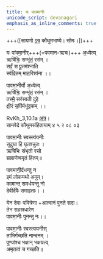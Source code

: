 ```yaml
---
title: यः पावमानीः
unicode_script: devanagari
emphasis_as_inline_comments: true
---
```



+++([सायणो [ऽत्र](https://archive.org/details/SamaVedaSanhitaWithSayanabhashyaVolume4SatyavrataSamasrami1877bis_201803/page/n315) कौथुमभाष्ये। सोमः।])+++

यः पा॑वमा॒नीर्+++(=पवमान-ऋचः)+++ अ॒ध्येत्य्  
ऋषि॑भिः॒ सम्भृ॑तं॒ रस॑म् ।  
सर्वं॒ स पू॒तम॑श्नाति  
स्व॑दि॒तम् मात॒रिश्व॑ना ।।

पावमा॒नीर्यो अ॒ध्येत्य्  
ऋषि॑भिः॒ सम्भृ॑तं॒ रस॑म् ।  
तस्मै॒ सर॑स्वती दुहे  
क्षी॒रं स॒र्पिर्मधू॑द॒कम् ।।

RvKh_3,10.1a [अत्र](https://archive.org/stream/RgVedaWithSayanasCommentaryPart4/rv_sayanabhasya_part4#page/n1051/mode/1up)।  
सामवेदे कौथुमसंहितायाम् ४ ५ २ ०८ ०३

पावमा॒नीः स्वस्त्य॑यनीः  
सुदुघा हि घृतश्चुतः  ।  
ऋषिभिः संभृतो रसो  
ब्राह्मणेष्वमृतं हितम्॥

पावमानी॒र्दधन्तु न  
इमं लोकमथो अमुम्।  
कामान्त् समर्धयन्तु नो  
देवीर्देवैः समाहृताः। ।

येन देवाः पवित्रेणा
+आत्मानं पुनते सदा।  
तेन सहस्रधारेण  
पावमा॒नीः पुनन्तु नः।।

पावमा॒नीः स्वस्त्ययनीस्  
ताभिर्गच्छति नान्दनम्  ।  
पुण्यांश्च भक्षान् भक्षयत्य्  
अमृतत्वं च गच्छति॥  
